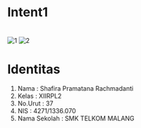 # Intent1 <h1>

![1](http://imageshack.com/a/img923/8018/TX1zE1.jpg)
![2](http://imageshack.com/a/img923/7566/17Y8ld.jpg)

# Identitas

1. Nama : Shafira Pramatana Rachmadanti
2. Kelas : XIIRPL2
3. No.Urut : 37
4. NIS : 4271/1336.070
5. Nama Sekolah : SMK TELKOM MALANG

